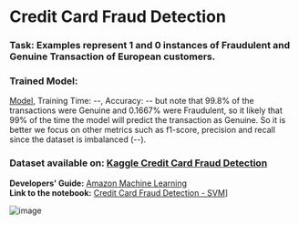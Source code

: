 # Credit Card Fraud Detection

### **Task:** Examples represent 1 and 0 instances of Fraudulent and Genuine Transaction of European customers.
### **Trained Model:** 
[Model](), Training Time: --,  Accuracy: --  but note that 99.8% of the transactions were Genuine and 0.1667% were Fraudulent, so it likely that 99% of the time the model will predict the transaction as Genuine. So it is better we focus on other metrics such as f1-score, precision and recall since the dataset is imbalanced (--).
### **Dataset available on:** [Kaggle Credit Card Fraud Detection](https://www.kaggle.com/datasets/mlg-ulb/creditcardfraud)

**Developers' Guide:** [Amazon Machine Learning](https://docs.aws.amazon.com/pdfs/machine-learning/latest/dg/machinelearning-dg.pdf#cross-validation)                                             
**Link to the notebook:** [Credit Card Fraud Detection - SVM]()]



![image](https://github.com/Kmohamedalie/Credit_Card_Fraud_Detection-SVM/assets/63104472/8219a470-ff04-4689-89d8-f73dcce764f5)
